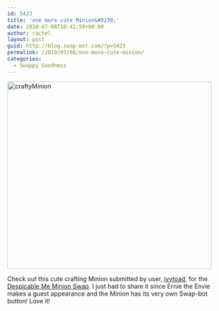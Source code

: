 ```yaml
---
id: 5423
title: 'one more cute Minion&#8230;'
date: 2010-07-08T10:41:59+00:00
author: rachel
layout: post
guid: http://blog.swap-bot.com/?p=5423
permalink: /2010/07/08/one-more-cute-minion/
categories:
  - Swappy Goodness
---
```

<img src="http://blog.swap-bot.com/wp-content/uploads/2010/07/craftyMinion.jpg" alt="craftyMinion" title="craftyMinion" width="470" height="431" class="aligncenter size-full wp-image-5424" srcset="http://blog.swap-bot.com/wp-content/uploads/2010/07/craftyMinion-300x275.jpg 300w, http://blog.swap-bot.com/wp-content/uploads/2010/07/craftyMinion.jpg 470w" sizes="(max-width: 470px) 100vw, 470px" />

Check out this cute crafting Minion submitted by user, [ivytoad](http://www.swap-bot.com/user:Ivytoad), for the [Despicable Me Minion Swap](http://www.swap-bot.com/swap/show/64668). I just had to share it since Ernie the Envie makes a guest appearance and the Minion has its very own Swap-bot button! Love it!